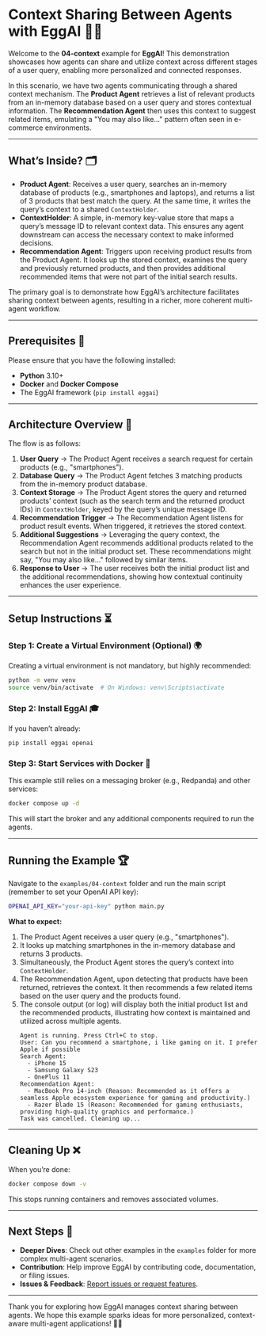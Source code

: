 # Context Sharing Between Agents with EggAI 🧠📡

Welcome to the **04-context** example for **EggAI**! This demonstration showcases how agents can share and utilize context across different stages of a user query, enabling more personalized and connected responses.

In this scenario, we have two agents communicating through a shared context mechanism. The **Product Agent** retrieves a list of relevant products from an in-memory database based on a user query and stores contextual information. The **Recommendation Agent** then uses this context to suggest related items, emulating a "You may also like..." pattern often seen in e-commerce environments.

---

## What’s Inside? 🗂️

- **Product Agent**: Receives a user query, searches an in-memory database of products (e.g., smartphones and laptops), and returns a list of 3 products that best match the query. At the same time, it writes the query’s context to a shared `ContextHolder`.
- **ContextHolder**: A simple, in-memory key-value store that maps a query’s message ID to relevant context data. This ensures any agent downstream can access the necessary context to make informed decisions.
- **Recommendation Agent**: Triggers upon receiving product results from the Product Agent. It looks up the stored context, examines the query and previously returned products, and then provides additional recommended items that were not part of the initial search results.

The primary goal is to demonstrate how EggAI’s architecture facilitates sharing context between agents, resulting in a richer, more coherent multi-agent workflow.

---

## Prerequisites 🔧

Please ensure that you have the following installed:

- **Python** 3.10+
- **Docker** and **Docker Compose**
- The EggAI framework (`pip install eggai`)

---

## Architecture Overview 🔄

The flow is as follows:

1. **User Query** → The Product Agent receives a search request for certain products (e.g., "smartphones").
2. **Database Query** → The Product Agent fetches 3 matching products from the in-memory product database.
3. **Context Storage** → The Product Agent stores the query and returned products’ context (such as the search term and the returned product IDs) in `ContextHolder`, keyed by the query’s unique message ID.
4. **Recommendation Trigger** → The Recommendation Agent listens for product result events. When triggered, it retrieves the stored context.
5. **Additional Suggestions** → Leveraging the query context, the Recommendation Agent recommends additional products related to the search but not in the initial product set. These recommendations might say, "You may also like…" followed by similar items.
6. **Response to User** → The user receives both the initial product list and the additional recommendations, showing how contextual continuity enhances the user experience.

---

## Setup Instructions ⏳

### Step 1: Create a Virtual Environment (Optional) 🌍

Creating a virtual environment is not mandatory, but highly recommended:

```bash
python -m venv venv
source venv/bin/activate  # On Windows: venv\Scripts\activate
```

### Step 2: Install EggAI 🎓

If you haven’t already:

```bash
pip install eggai openai
```

### Step 3: Start Services with Docker 🚢

This example still relies on a messaging broker (e.g., Redpanda) and other services:

```bash
docker compose up -d
```

This will start the broker and any additional components required to run the agents.

---

## Running the Example 🏆

Navigate to the `examples/04-context` folder and run the main script (remember to set your OpenAI API key):

```bash
OPENAI_API_KEY="your-api-key" python main.py
```

**What to expect:**

1. The Product Agent receives a user query (e.g., "smartphones").
2. It looks up matching smartphones in the in-memory database and returns 3 products.
3. Simultaneously, the Product Agent stores the query’s context into `ContextHolder`.
4. The Recommendation Agent, upon detecting that products have been returned, retrieves the context. It then recommends a few related items based on the user query and the products found.
5. The console output (or log) will display both the initial product list and the recommended products, illustrating how context is maintained and utilized across multiple agents.
    ```plaintext
    Agent is running. Press Ctrl+C to stop.
    User: Can you recommend a smartphone, i like gaming on it. I prefer Apple if possible
    Search Agent:
      - iPhone 15
      - Samsung Galaxy S23
      - OnePlus 11
    Recommendation Agent:
      - MacBook Pro 14-inch (Reason: Recommended as it offers a seamless Apple ecosystem experience for gaming and productivity.)
      - Razer Blade 15 (Reason: Recommended for gaming enthusiasts, providing high-quality graphics and performance.)
    Task was cancelled. Cleaning up...
    ```

---

## Cleaning Up ❌

When you’re done:

```bash
docker compose down -v
```

This stops running containers and removes associated volumes.

---

## Next Steps 🚀

- **Deeper Dives**: Check out other examples in the `examples` folder for more complex multi-agent scenarios.
- **Contribution**: Help improve EggAI by contributing code, documentation, or filing issues.
- **Issues & Feedback**: [Report issues or request features](https://github.com/eggai-tech/EggAI/issues).

---

Thank you for exploring how EggAI manages context sharing between agents. We hope this example sparks ideas for more personalized, context-aware multi-agent applications! 🤖🥚